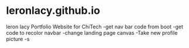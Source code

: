 # leronlacy.github.io
leron lacy Portfolio Website for ChiTech
-get nav bar code from boot 
-get code to recolor navbar
-change landing page canvas
-Take new profile picture
-s